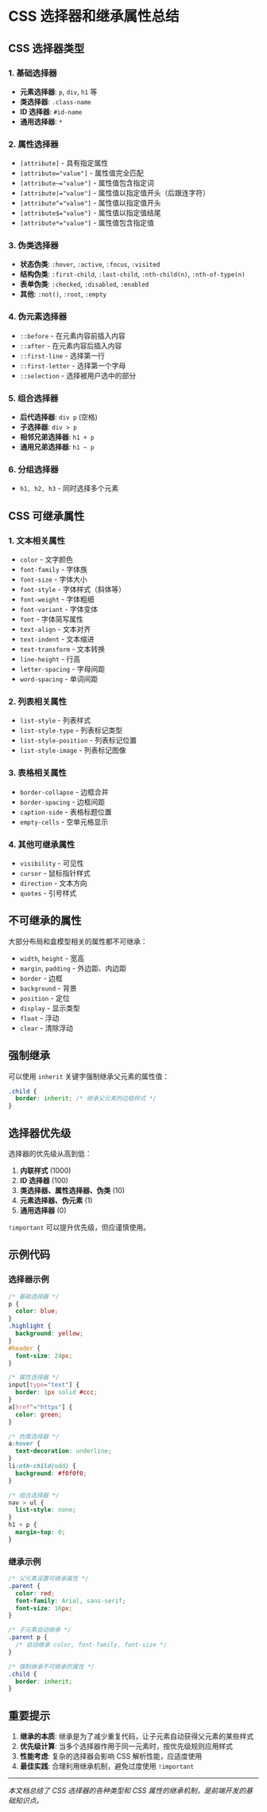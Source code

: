 # CSS 选择器和继承属性总结

## CSS 选择器类型

### 1. 基础选择器

- **元素选择器**: `p`, `div`, `h1` 等
- **类选择器**: `.class-name`
- **ID 选择器**: `#id-name`
- **通用选择器**: `*`

### 2. 属性选择器

- `[attribute]` - 具有指定属性
- `[attribute="value"]` - 属性值完全匹配
- `[attribute~="value"]` - 属性值包含指定词
- `[attribute|="value"]` - 属性值以指定值开头（后跟连字符）
- `[attribute^="value"]` - 属性值以指定值开头
- `[attribute$="value"]` - 属性值以指定值结尾
- `[attribute*="value"]` - 属性值包含指定值

### 3. 伪类选择器

- **状态伪类**: `:hover`, `:active`, `:focus`, `:visited`
- **结构伪类**: `:first-child`, `:last-child`, `:nth-child(n)`, `:nth-of-type(n)`
- **表单伪类**: `:checked`, `:disabled`, `:enabled`
- **其他**: `:not()`, `:root`, `:empty`

### 4. 伪元素选择器

- `::before` - 在元素内容前插入内容
- `::after` - 在元素内容后插入内容
- `::first-line` - 选择第一行
- `::first-letter` - 选择第一个字母
- `::selection` - 选择被用户选中的部分

### 5. 组合选择器

- **后代选择器**: `div p` (空格)
- **子选择器**: `div > p`
- **相邻兄弟选择器**: `h1 + p`
- **通用兄弟选择器**: `h1 ~ p`

### 6. 分组选择器

- `h1, h2, h3` - 同时选择多个元素

## CSS 可继承属性

### 1. 文本相关属性

- `color` - 文字颜色
- `font-family` - 字体族
- `font-size` - 字体大小
- `font-style` - 字体样式（斜体等）
- `font-weight` - 字体粗细
- `font-variant` - 字体变体
- `font` - 字体简写属性
- `text-align` - 文本对齐
- `text-indent` - 文本缩进
- `text-transform` - 文本转换
- `line-height` - 行高
- `letter-spacing` - 字母间距
- `word-spacing` - 单词间距

### 2. 列表相关属性

- `list-style` - 列表样式
- `list-style-type` - 列表标记类型
- `list-style-position` - 列表标记位置
- `list-style-image` - 列表标记图像

### 3. 表格相关属性

- `border-collapse` - 边框合并
- `border-spacing` - 边框间距
- `caption-side` - 表格标题位置
- `empty-cells` - 空单元格显示

### 4. 其他可继承属性

- `visibility` - 可见性
- `cursor` - 鼠标指针样式
- `direction` - 文本方向
- `quotes` - 引号样式

## 不可继承的属性

大部分布局和盒模型相关的属性都不可继承：

- `width`, `height` - 宽高
- `margin`, `padding` - 外边距、内边距
- `border` - 边框
- `background` - 背景
- `position` - 定位
- `display` - 显示类型
- `float` - 浮动
- `clear` - 清除浮动

## 强制继承

可以使用 `inherit` 关键字强制继承父元素的属性值：

```css
.child {
  border: inherit; /* 继承父元素的边框样式 */
}
```

## 选择器优先级

选择器的优先级从高到低：

1. **内联样式** (1000)
2. **ID 选择器** (100)
3. **类选择器、属性选择器、伪类** (10)
4. **元素选择器、伪元素** (1)
5. **通用选择器** (0)

`!important` 可以提升优先级，但应谨慎使用。

## 示例代码

### 选择器示例

```css
/* 基础选择器 */
p {
  color: blue;
}
.highlight {
  background: yellow;
}
#header {
  font-size: 24px;
}

/* 属性选择器 */
input[type="text"] {
  border: 1px solid #ccc;
}
a[href^="https"] {
  color: green;
}

/* 伪类选择器 */
a:hover {
  text-decoration: underline;
}
li:nth-child(odd) {
  background: #f0f0f0;
}

/* 组合选择器 */
nav > ul {
  list-style: none;
}
h1 + p {
  margin-top: 0;
}
```

### 继承示例

```css
/* 父元素设置可继承属性 */
.parent {
  color: red;
  font-family: Arial, sans-serif;
  font-size: 16px;
}

/* 子元素自动继承 */
.parent p {
  /* 自动继承 color, font-family, font-size */
}

/* 强制继承不可继承的属性 */
.child {
  border: inherit;
}
```

## 重要提示

1. **继承的本质**: 继承是为了减少重复代码，让子元素自动获得父元素的某些样式
2. **优先级计算**: 当多个选择器作用于同一元素时，按优先级规则应用样式
3. **性能考虑**: 复杂的选择器会影响 CSS 解析性能，应适度使用
4. **最佳实践**: 合理利用继承机制，避免过度使用 `!important`

---

_本文档总结了 CSS 选择器的各种类型和 CSS 属性的继承机制，是前端开发的基础知识点。_
